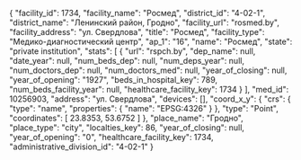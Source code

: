 {
    "facility_id": 1734,
    "facility_name": "Росмед",
    "district_id": "4-02-1",
    "district_name": "Ленинский район, Гродно",
    "facility_url": "rosmed.by",
    "facility_address": "ул. Свердлова",
    "title": "Росмед",
    "facility_type": "Медико-диагностический центр",
    "ap_1": "16",
    "name": "Росмед",
    "state": "private institution",
    "stats": [
        {
            "url": "rspch.by",
            "dep_name": null,
            "date_year": null,
            "num_beds_dep": null,
            "num_deps_year": null,
            "num_doctors_dep": null,
            "num_doctors_med": null,
            "year_of_closing": null,
            "year_of_opening": "1927",
            "beds_in_hospital_key": 789,
            "num_beds_facility_year": null,
            "healthcare_facility_key": 1734
        }
    ],
    "med_id": 10256903,
    "address": "ул. Свердлова",
    "devices": [],
    "coord_x_y": {
        "crs": {
            "type": "name",
            "properties": {
                "name": "EPSG:4326"
            }
        },
        "type": "Point",
        "coordinates": [
            23.8353,
            53.6752
        ]
    },
    "place_name": "Гродно",
    "place_type": "city",
    "localties_key": 86,
    "year_of_closing": null,
    "year_of_opening": "0",
    "healthcare_facility_key": 1734,
    "administrative_division_id": "4-02-1"
}